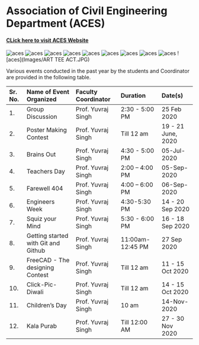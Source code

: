 # Association of Civil Engineering Department (ACES)

#### [CLick here to visit  **ACES Website**](https://gndecaces.wordpress.com/)
  ![aces](Images/GD.JPG)
  ![aces](Images/GH1.JPG)
  ![aces](Images/GH2.JPG)
  ![aces](Images/GH3.JPG)
  ![aces](Images/INV.JPG)
  ![aces](Images/SDT1.JPG)
  ![aces](Images/FREECAD.JPG)
  ![aces](Images/FAREWELL.JPG)
  ![aces](Images/BRIDGE.JPG)
  ![aces](Images/ART TEE ACT.JPG)


Various events conducted in the past year by the students and Coordinator are provided in the following table.

| Sr. No. | Name of Event Organized | Faculty Coordinator | Duration | Date(s)
|:--------|:----------------|:--------------|:---------|:--------|
1.|Group Discussion|Prof. Yuvraj Singh|2:30 - 5:00 PM|25 Feb 2020|
2.|Poster Making Contest|Prof. Yuvraj Singh|Till 12 am|19 - 21 June, 2020
3.|Brains Out|Prof. Yuvraj Singh|4:30 - 5:00 PM|05-Jul-2020|
4.|Teachers Day|Prof. Yuvraj Singh|2:00 – 4:00 PM|05-Sep-2020|
5.|Farewell 404|Prof. Yuvraj Singh|4:00 – 6:00 PM|06-Sep-2020|
6.|Engineers Week|Prof. Yuvraj Singh|4:30-5:30 PM|14 - 20 Sep 2020|
7.|Squiz your Mind|Prof. Yuvraj Singh|5:30 - 6:00 PM|16 - 18 Sep 2020|
8.|Getting started with Git and Github|Prof. Yuvraj Singh|11:00am- 12:45 PM|27 Sep 2020|
9.|FreeCAD - The designing Contest|Prof. Yuvraj Singh|Till 12 am|11 - 15 Oct 2020|
10.|Click-Pic-Diwali|Prof. Yuvraj Singh|Till 12 am|14 - 15 Oct 2020|
11.|Children’s Day|Prof. Yuvraj Singh|10 am|14-Nov-2020|
12.|Kala Purab|Prof. Yuvraj Singh|Till 12:00 AM|27 - 30 Nov 2020|
